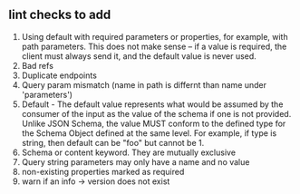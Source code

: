 ## lint checks to add
1. Using default with required parameters or properties, for example, with path parameters. This does not make sense – if a value is required, the client must always send it, and the default value is never used.
2. Bad refs
3. Duplicate endpoints
4. Query param mismatch (name in path is differnt than name under 'parameters')
5. Default - The default value represents what would be assumed by the consumer of the input as the value of the schema if one is not provided. Unlike JSON Schema, the value MUST conform to the defined type for the Schema Object defined at the same level. For example, if type is string, then default can be "foo" but cannot be 1.
6. Schema or content keyword. They are mutually exclusive
7. Query string parameters may only have a name and no value
8. non-existing properties marked as required
9. warn if an info -> version does not exist
